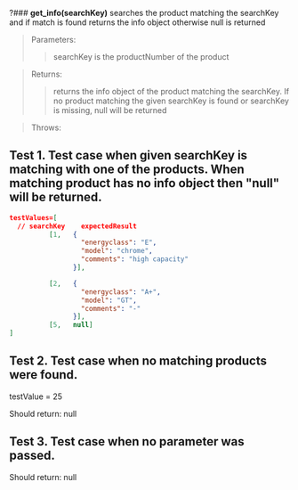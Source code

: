 ?### **get_info(searchKey)**
searches the product matching the searchKey and if match is found returns the info object otherwise null is returned

>Parameters:
>>searchKey is the productNumber of the product

>Returns:
>>returns the info object of the product matching the searchKey. If no product matching the given searchKey is found or searchKey is missing, null will be returned

>Throws:
>>

## Test 1. Test case when given searchKey is matching with one of the products. When matching product has no info object then "null" will be returned.

```json
testValues=[
  // searchKey    expectedResult
          [1,   {
                  "energyclass": "E",
                  "model": "chrome",
                  "comments": "high capacity"
                }],

          [2,   {
                  "energyclass": "A+",
                  "model": "GT",
                  "comments": "-"
                }],
          [5,   null]
]
```

## Test 2. Test case when no matching products were found.

testValue = 25

Should return: null

## Test 3. Test case when no parameter was passed.

Should return: null